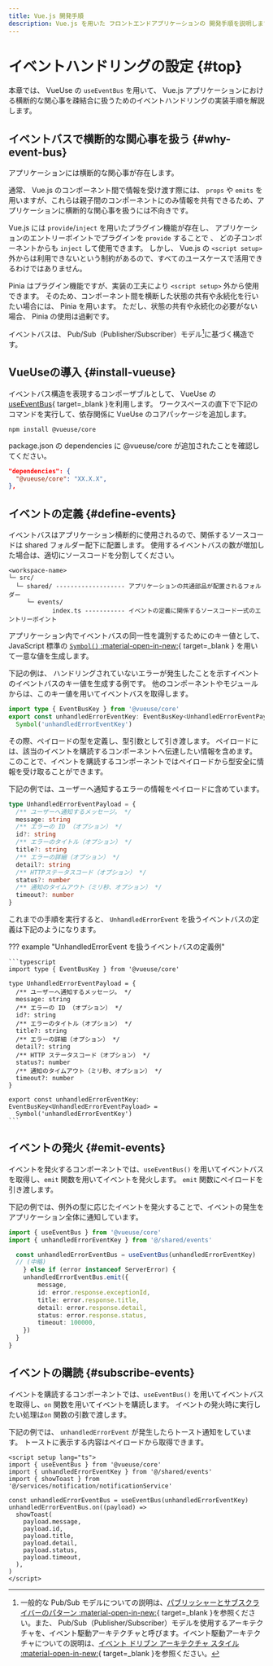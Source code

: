 ```yaml
---
title: Vue.js 開発手順
description: Vue.js を用いた フロントエンドアプリケーションの 開発手順を説明します。
---
```


# イベントハンドリングの設定 {#top}

本章では、 VueUse の `useEventBus` を用いて、 Vue.js アプリケーションにおける横断的な関心事を疎結合に扱うためのイベントハンドリングの実装手順を解説します。

## イベントバスで横断的な関心事を扱う {#why-event-bus}

アプリケーションには横断的な関心事が存在します。

通常、 Vue.js のコンポーネント間で情報を受け渡す際には、 `props` や `emits` を用いますが、これらは親子間のコンポーネントにのみ情報を共有できるため、アプリケーションに横断的な関心事を扱うには不向きです。

Vue.js には `provide`/`inject` を用いたプラグイン機能が存在し、 アプリケーションのエントリーポイントでプラグインを `provide` することで 、 どの子コンポーネントからも `inject` して使用できます。
しかし、 Vue.js の `<script setup>` 外からは利用できないという制約があるので、すべてのユースケースで活用できるわけではありません。

Pinia はプラグイン機能ですが、実装の工夫により `<script setup>` 外から使用できます。
そのため、コンポーネント間を横断した状態の共有や永続化を行いたい場合には、 Pinia を用います。
ただし、状態の共有や永続化の必要がない場合、 Pinia の使用は過剰です。

イベントバスは、 Pub/Sub（Publisher/Subscriber）モデル[^1]に基づく構造です。

## VueUseの導入 {#install-vueuse}

イベントバス構造を表現するコンポーザブルとして、 VueUse の [useEventBus](https://vueuse.org/core/useEventBus/#useeventbus){ target=_blank }を利用します。
ワークスペースの直下で下記のコマンドを実行して、依存関係に VueUse のコアパッケージを追加します。

```shell
npm install @vueuse/core
```

package.json の dependencies に @vueuse/core が追加されたことを確認してください。

```json
"dependencies": {
  "@vueuse/core": "XX.X.X",
},
```

## イベントの定義 {#define-events}

イベントバスはアプリケーション横断的に使用されるので、関係するソースコードは shared フォルダー配下に配置します。
使用するイベントバスの数が増加した場合は、適切にソースコードを分割してください。

```text title="フォルダー構造" linenums="0"
<workspace-name>
└─ src/
  └─ shared/ ------------------- アプリケーションの共通部品が配置されるフォルダー
     └─ events/
            index.ts ----------- イベントの定義に関係するソースコード一式のエントリーポイント
```

アプリケーション内でイベントバスの同一性を識別するためにのキー値として、 JavaScript 標準の [`Symbol()` :material-open-in-new:](https://developer.mozilla.org/ja/docs/Web/JavaScript/Reference/Global_Objects/Symbol){ target=_blank } を用いて一意な値を生成します。

下記の例は、 ハンドリングされていないエラーが発生したことを示すイベントのイベントバスのキー値を生成する例です。
他のコンポーネントやモジュールからは、このキー値を用いてイベントバスを取得します。

```typescript
import type { EventBusKey } from '@vueuse/core'
export const unhandledErrorEventKey: EventBusKey<UnhandledErrorEventPayload> =
  Symbol('unhandledErrorEventKey')
```

その際、ペイロードの型を定義し、型引数として引き渡します。
ペイロードには、該当のイベントを購読するコンポーネントへ伝達したい情報を含めます。
このことで、イベントを購読するコンポーネントではペイロードから型安全に情報を受け取ることができます。

下記の例では、ユーザーへ通知するエラーの情報をペイロードに含めています。

```typescript
type UnhandledErrorEventPayload = {
  /** ユーザーへ通知するメッセージ。 */
  message: string
  /** エラーの ID （オプション） */
  id?: string
  /** エラーのタイトル（オプション） */
  title?: string
  /** エラーの詳細（オプション） */
  detail?: string
  /** HTTPステータスコード（オプション） */
  status?: number
  /** 通知のタイムアウト（ミリ秒、オプション） */
  timeout?: number
}
```

これまでの手順を実行すると、 `UnhandledErrorEvent` を扱うイベントバスの定義は下記のようになります。

??? example "UnhandledErrorEvent を扱うイベントバスの定義例"

    ```typescript
    import type { EventBusKey } from '@vueuse/core'

    type UnhandledErrorEventPayload = {
      /** ユーザーへ通知するメッセージ。 */
      message: string
      /** エラーの ID （オプション） */
      id?: string
      /** エラーのタイトル（オプション） */
      title?: string
      /** エラーの詳細（オプション） */
      detail?: string
      /** HTTP ステータスコード（オプション） */
      status?: number
      /** 通知のタイムアウト（ミリ秒、オプション） */
      timeout?: number
    }

    export const unhandledErrorEventKey: EventBusKey<UnhandledErrorEventPayload> =
      Symbol('unhandledErrorEventKey')
    ```

## イベントの発火 {#emit-events}

イベントを発火するコンポーネントでは、`useEventBus()` を用いてイベントバスを取得し、`emit` 関数を用いてイベントを発火します。
 `emit` 関数にペイロードを引き渡します。

下記の例では、例外の型に応じたイベントを発火することで、イベントの発生をアプリケーション全体に通知しています。

```typescript title="イベントを発火する例"
import { useEventBus } from '@vueuse/core'
import { unhandledErrorEventKey } from '@/shared/events'

  const unhandledErrorEventBus = useEventBus(unhandledErrorEventKey)
  // (中略)
    } else if (error instanceof ServerError) {
    unhandledErrorEventBus.emit({
        message,
        id: error.response.exceptionId,
        title: error.response.title,
        detail: error.response.detail,
        status: error.response.status,
        timeout: 100000,
    })
  }
}
```

## イベントの購読 {#subscribe-events}

イベントを購読するコンポーネントでは、`useEventBus()` を用いてイベントバスを取得し、`on` 関数を用いてイベントを購読します。
イベントの発火時に実行したい処理は`on` 関数の引数で渡します。

下記の例では、 `unhandledErrorEvent` が発生したらトースト通知をしています。
トーストに表示する内容はペイロードから取得できます。

```vue title="イベントを購読する例"
<script setup lang="ts">
import { useEventBus } from '@vueuse/core'
import { unhandledErrorEventKey } from '@/shared/events'
import { showToast } from '@/services/notification/notificationService'

const unhandledErrorEventBus = useEventBus(unhandledErrorEventKey)
unhandledErrorEventBus.on((payload) =>
  showToast(
    payload.message,
    payload.id,
    payload.title,
    payload.detail,
    payload.status,
    payload.timeout,
  ),
)
</script>
```

[^1]: 一般的な Pub/Sub モデルについての説明は、[パブリッシャーとサブスクライバーのパターン :material-open-in-new:]([https://external-link](https://learn.microsoft.com/ja-jp/azure/architecture/patterns/publisher-subscriber)){ target=_blank }を参照ください。また、 Pub/Sub（Publisher/Subscriber）モデルを使用するアーキテクチャを、イベント駆動アーキテクチャと呼びます。イベント駆動アーキテクチャについての説明は、[イベント ドリブン アーキテクチャ スタイル :material-open-in-new:](https://learn.microsoft.com/ja-jp/azure/architecture/guide/architecture-styles/event-driven){ target=_blank }を参照ください。
